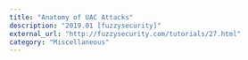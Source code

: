 ```yaml
---
title: "Anatomy of UAC Attacks"
description: "2019.01 [fuzzysecurity]"
external_url: "http://fuzzysecurity.com/tutorials/27.html"
category: "Miscellaneous"
---
```

